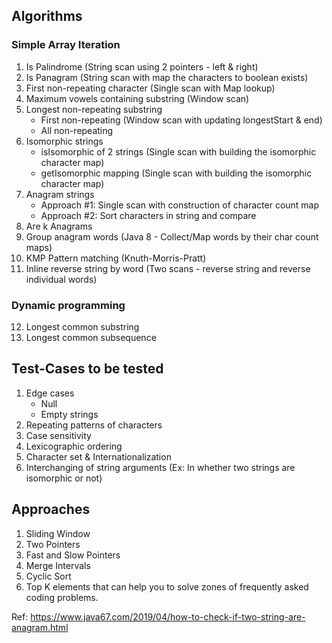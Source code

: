 ## Algorithms

### Simple Array Iteration
1. Is Palindrome (String scan using 2 pointers - left & right)
2. Is Panagram (String scan with map the characters to boolean exists)
3. First non-repeating character (Single scan with Map lookup)
4. Maximum vowels containing substring (Window scan)
5. Longest non-repeating substring
    * First non-repeating (Window scan with updating longestStart & end)
    * All non-repeating
6. Isomorphic strings
    * isIsomorphic of 2 strings (Single scan with building the isomorphic character map)
    * getIsomorphic mapping (Single scan with building the isomorphic character map)
7. Anagram strings
    * Approach #1: Single scan with construction of character count map
    * Approach #2: Sort characters in string and compare
8. Are k Anagrams
9. Group anagram words (Java 8 - Collect/Map words by their char count maps)
10. KMP Pattern matching (Knuth-Morris-Pratt)
11. Inline reverse string by word (Two scans - reverse string and reverse individual words)

### Dynamic programming
12. Longest common substring
13. Longest common subsequence

## Test-Cases to be tested
1. Edge cases
    * Null
    * Empty strings
2. Repeating patterns of characters
3. Case sensitivity
4. Lexicographic ordering
5. Character set & Internationalization
6. Interchanging of string arguments (Ex: In whether two strings are isomorphic or not)

## Approaches
1. Sliding Window
2. Two Pointers
3. Fast and Slow Pointers
4. Merge Intervals
5. Cyclic Sort
6. Top K elements that can help you to solve zones of frequently asked coding problems. 

Ref: https://www.java67.com/2019/04/how-to-check-if-two-string-are-anagram.html